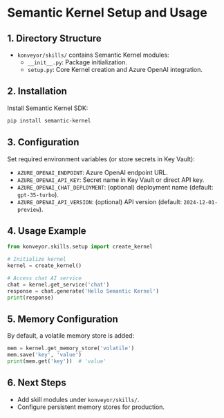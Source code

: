 # Semantic Kernel Setup and Usage

## 1. Directory Structure

- `konveyor/skills/` contains Semantic Kernel modules:
  - `__init__.py`: Package initialization.
  - `setup.py`: Core Kernel creation and Azure OpenAI integration.

## 2. Installation

Install Semantic Kernel SDK:
```bash
pip install semantic-kernel
```

## 3. Configuration

Set required environment variables (or store secrets in Key Vault):

- `AZURE_OPENAI_ENDPOINT`: Azure OpenAI endpoint URL.
- `AZURE_OPENAI_API_KEY`: Secret name in Key Vault or direct API key.
- `AZURE_OPENAI_CHAT_DEPLOYMENT`: (optional) deployment name (default: `gpt-35-turbo`).
- `AZURE_OPENAI_API_VERSION`: (optional) API version (default: `2024-12-01-preview`).

## 4. Usage Example

```python
from konveyor.skills.setup import create_kernel

# Initialize kernel
kernel = create_kernel()

# Access chat AI service
chat = kernel.get_service('chat')
response = chat.generate('Hello Semantic Kernel')
print(response)
```

## 5. Memory Configuration

By default, a volatile memory store is added:
```python
mem = kernel.get_memory_store('volatile')
mem.save('key', 'value')
print(mem.get('key'))  # 'value'
```

## 6. Next Steps

- Add skill modules under `konveyor/skills/`.
- Configure persistent memory stores for production.
